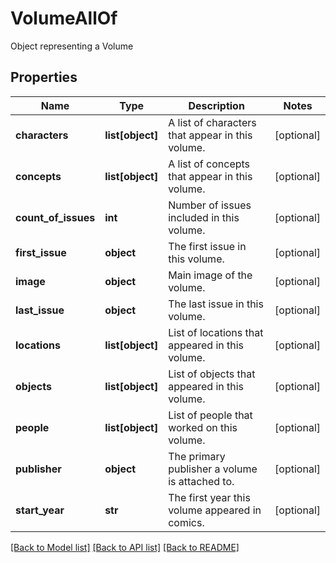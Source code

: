 # VolumeAllOf

Object representing a Volume
## Properties
Name | Type | Description | Notes
------------ | ------------- | ------------- | -------------
**characters** | **list[object]** | A list of characters that appear in this volume. | [optional] 
**concepts** | **list[object]** | A list of concepts that appear in this volume. | [optional] 
**count_of_issues** | **int** | Number of issues included in this volume. | [optional] 
**first_issue** | **object** | The first issue in this volume. | [optional] 
**image** | **object** | Main image of the volume. | [optional] 
**last_issue** | **object** | The last issue in this volume. | [optional] 
**locations** | **list[object]** | List of locations that appeared in this volume. | [optional] 
**objects** | **list[object]** | List of objects that appeared in this volume. | [optional] 
**people** | **list[object]** | List of people that worked on this volume. | [optional] 
**publisher** | **object** | The primary publisher a volume is attached to. | [optional] 
**start_year** | **str** | The first year this volume appeared in comics. | [optional] 

[[Back to Model list]](../README.md#documentation-for-models) [[Back to API list]](../README.md#documentation-for-api-endpoints) [[Back to README]](../README.md)


